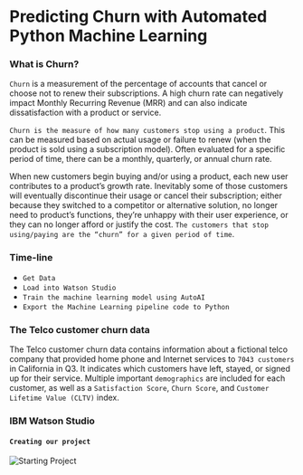 # Predicting Churn with Automated Python Machine Learning

### What is Churn?

`Churn` is a measurement of the percentage of accounts that cancel or choose not to renew their subscriptions. A high churn rate can negatively impact Monthly Recurring Revenue (MRR) and can also indicate dissatisfaction with a product or service.

`Churn is the measure of how many customers stop using a product`. This can be measured based on actual usage or failure to renew (when the product is sold using a subscription model). Often evaluated for a specific period of time, there can be a monthly, quarterly, or annual churn rate.

When new customers begin buying and/or using a product, each new user contributes to a product’s growth rate. Inevitably some of those customers will eventually discontinue their usage or cancel their subscription; either because they switched to a competitor or alternative solution, no longer need to product’s functions, they’re unhappy with their user experience, or they can no longer afford or justify the cost. `The customers that stop using/paying are the “churn” for a given period of time`.

### Time-line

- `Get Data`
- `Load into Watson Studio`
- `Train the machine learning model using AutoAI`
- `Export the Machine Learning pipeline code to Python`


### The Telco customer churn data 

The Telco customer churn data contains information about a fictional telco company that provided home phone and Internet services to `7043 customers` in California in Q3. It indicates which customers have left, stayed, or signed up for their service. Multiple important `demographics` are included for each customer, as well as a `Satisfaction Score`, `Churn Score`, and `Customer Lifetime Value (CLTV)` index.


### IBM Watson Studio

#### `Creating our project`

![Starting Project](env/ReadMePhotos/IBMWatsonStudioCreatingProject.png)